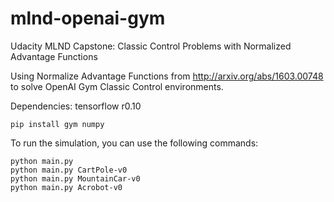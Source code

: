 # mlnd-openai-gym
Udacity MLND Capstone: Classic Control Problems with Normalized Advantage Functions

Using Normalize Advantage Functions from http://arxiv.org/abs/1603.00748 to
solve OpenAI Gym Classic Control environments.

Dependencies:
tensorflow r0.10
```
pip install gym numpy
```

To run the simulation, you can use the following commands:
```
python main.py
python main.py CartPole-v0
python main.py MountainCar-v0
python main.py Acrobot-v0
```
